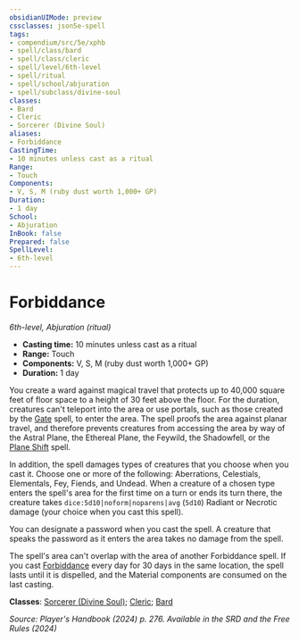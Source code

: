 ```yaml
---
obsidianUIMode: preview
cssclasses: json5e-spell
tags:
- compendium/src/5e/xphb
- spell/class/bard
- spell/class/cleric
- spell/level/6th-level
- spell/ritual
- spell/school/abjuration
- spell/subclass/divine-soul
classes:
- Bard
- Cleric
- Sorcerer (Divine Soul)
aliases:
- Forbiddance
CastingTime: 
- 10 minutes unless cast as a ritual
Range:
- Touch
Components:
- V, S, M (ruby dust worth 1,000+ GP)
Duration:
- 1 day
School:
- Abjuration
InBook: false
Prepared: false
SpellLevel:
- 6th-level
---
```

# Forbiddance
*6th-level, Abjuration (ritual)*  


- **Casting time:** 10 minutes unless cast as a ritual
- **Range:** Touch
- **Components:** V, S, M (ruby dust worth 1,000+ GP)
- **Duration:** 1 day

You create a ward against magical travel that protects up to 40,000 square feet of floor space to a height of 30 feet above the floor. For the duration, creatures can't teleport into the area or use portals, such as those created by the [Gate](/3-Mechanics/CLI/spells/gate-xphb.md) spell, to enter the area. The spell proofs the area against planar travel, and therefore prevents creatures from accessing the area by way of the Astral Plane, the Ethereal Plane, the Feywild, the Shadowfell, or the [Plane Shift](/3-Mechanics/CLI/spells/plane-shift-xphb.md) spell.

In addition, the spell damages types of creatures that you choose when you cast it. Choose one or more of the following: Aberrations, Celestials, Elementals, Fey, Fiends, and Undead. When a creature of a chosen type enters the spell's area for the first time on a turn or ends its turn there, the creature takes `dice:5d10|noform|noparens|avg` (`5d10`) Radiant or Necrotic damage (your choice when you cast this spell).

You can designate a password when you cast the spell. A creature that speaks the password as it enters the area takes no damage from the spell.

The spell's area can't overlap with the area of another Forbiddance spell. If you cast [Forbiddance](/3-Mechanics/CLI/spells/forbiddance-xphb.md) every day for 30 days in the same location, the spell lasts until it is dispelled, and the Material components are consumed on the last casting.

**Classes**: [Sorcerer (Divine Soul)](/3-Mechanics/CLI/lists/list-spells-classes-divine-soul-xge.md "subclass=XGE;class=XPHB"); [Cleric](/3-Mechanics/CLI/lists/list-spells-classes-cleric.md); [Bard](/3-Mechanics/CLI/lists/list-spells-classes-bard.md)

*Source: Player's Handbook (2024) p. 276. Available in the <span title='Systems Reference Document (5.2)'>SRD</span> and the Free Rules (2024)*